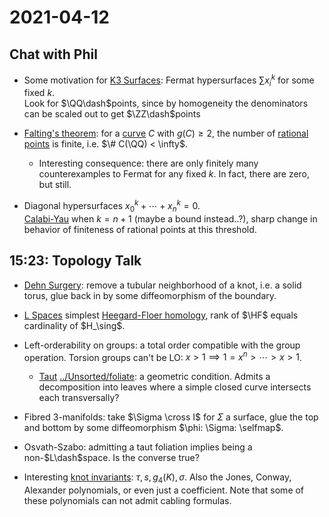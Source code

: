 # 2021-04-12

## Chat with Phil

- Some motivation for [K3 Surfaces](../Unsorted/K3%20Surfaces.md): Fermat hypersurfaces $\sum x_i ^k$ for some fixed $k$.   
  Look for $\QQ\dash$points, since by homogeneity the denominators can be scaled out to get $\ZZ\dash$points

- [Falting's theorem](Falting's%20theorem): for a [curve](../Unsorted/curves.md) $C$ with $g(C) \geq 2$, the number of [rational points](rational%20points) is finite, i.e. $\# C(\QQ) < \infty$.

  - Interesting consequence: there are only finitely many counterexamples to Fermat for any fixed $k$.
  In fact, there are zero, but still.

- Diagonal hypersurfaces $x_0^k + \cdots + x_n^k = 0$.    
  [Calabi-Yau](../Unsorted/Calabi-Yau.md) when $k=n+1$ (maybe a bound instead..?), sharp change in behavior of finiteness of rational points at this threshold.

## 15:23: Topology Talk

- [Dehn Surgery](Dehn%20Surgery): remove a tubular neighborhood of a knot, i.e. a solid torus, glue back in by some diffeomorphism of the boundary.

- [L Spaces](../Unsorted/L%20Space%20conjecture.md) simplest [Heegard-Floer homology](Heegard-Floer%20homology), rank of $\HF$ equals cardinality of $H_\sing$.

- Left-orderability on groups: a total order compatible with the group operation.
  Torsion groups can't be LO: $x>1 \implies 1 = x^n > \cdots > x > 1$.

  - [Taut](Taut) [../Unsorted/foliate](../Unsorted/foliate.md): a geometric condition. Admits a decomposition into leaves where a simple closed curve intersects each transversally?

- Fibred 3-manifolds: take $\Sigma \cross I$ for $\Sigma$ a surface, glue the top and bottom by some diffeomorphism $\phi: \Sigma: \selfmap$.

- Osvath-Szabo: admitting a taut foliation implies being a non-$L\dash$space.
  Is the converse true?

- Interesting [knot invariants](knot%20invariants): $\tau, s, g_4(K), \sigma$.
  Also the Jones, Conway, Alexander polynomials, or even just a coefficient.
  Note that some of these polynomials can not admit cabling formulas.
